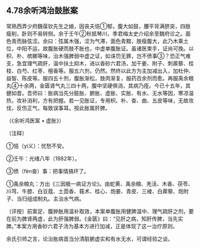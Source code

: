 ## 4.78余听鸿治鼓胀案

常熟西弄少府魏葆钦先生之媳，因丧夫悒①郁，腹大如鼓，腰平背满脐突，四肢瘦削，卧则不易转侧。余于壬午②秋抵琴川，季君梅太史介绍余至魏府诊之。面色青而脉弦涩。余曰：弦属木强，涩为气滞，面色青黯，肢瘦腹大，此乃木乘土位，中阳不运，故腹胀硬而肢不胀也，中虚单腹胀证。虽诸医束手，证尚可挽。以枳、朴、槟榔等味，治木强脾弱中虚之证，如诛罚无罪，岂不偾事③？恐正气难支，急宜理气疏肝，温中扶土抑木，进以香砂六君汤，加干姜、附子、刺蒺藜、桂枝、白芍、红枣、檀香等。服五六剂，仍然。然终以此方为主加减出入，加杜仲、益智、陈皮等。服四五十剂，腹胀渐松，肢肉渐复，服药百余剂而愈。再服禹余粮丸④十余两，金匮肾气丸三四十两，腹中坚硬俱消，其病乃痊。今已十五年，其健如昔。吾师曰：胀病当先分脏胀、腑胀、虚胀、实胀、有水、无水等因，寒凉温热，攻补消利，方有把握。若一见胀证，专用枳、朴、查、曲、五皮等味，无故攻伐，反伤正气，每致误事耳。按此胀属肝脾。

（《余听鸿医案 • 虚胀》）

〔注释〕

①悒（yì义）：忧愁不安。

②壬午：光绪八年（1882年）。

③偾（fèn奋）事：把事情搞坏了。

①禹余粮丸：方出《三因极一病证方论》。由蛇黄、禹余粮、羌活、木香、茯苓、川芎、牛膝、白豆蔻、土茴香、莪术、桂心、炮姜、青皮、三棱、白蒺藜、炮附子、当归组成制丸。主治水气病。

〔评按〕前案足、腹肿胀用温补取效，本案单腹胀用健脾温中、理气疏肝之剂，要在前为脾肾两虚，此为肝强脾弱。《金匮》曰：“见肝之病，知肝传脾，当先实脾。”本案方用香砂六君子汤为基本方进行加减，正是体现了这一治疗原则。

余氏引师之言，论治胀病首当分清脏腑虚实和有水无水，可谓经验之谈。
